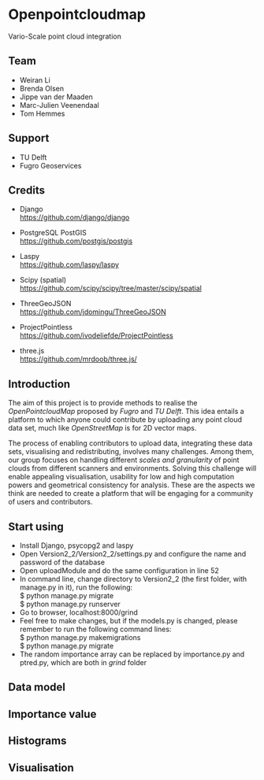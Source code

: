 # Openpointcloudmap

Vario-Scale point cloud integration

## Team

- Weiran Li
- Brenda Olsen
- Jippe van der Maaden
- Marc-Julien Veenendaal
- Tom Hemmes

## Support

- TU Delft
- Fugro Geoservices

## Credits

- Django<br>
https://github.com/django/django

- PostgreSQL PostGIS<br>
https://github.com/postgis/postgis

- Laspy<br>
https://github.com/laspy/laspy

- Scipy (spatial)<br>
https://github.com/scipy/scipy/tree/master/scipy/spatial

- ThreeGeoJSON<br>
https://github.com/jdomingu/ThreeGeoJSON

- ProjectPointless<br>
https://github.com/ivodeliefde/ProjectPointless

- three.js<br>
https://github.com/mrdoob/three.js/

## Introduction

The aim of this project is to provide methods to realise the *OpenPointcloudMap* proposed by *Fugro* and *TU Delft*. This idea entails a platform to which anyone could contribute by uploading any point cloud data set, much like *OpenStreetMap* is for 2D vector maps.

The process of enabling contributors to upload data, integrating these data sets, visualising and redistributing, involves many challenges. Among them, our group focuses on handling different *scales and granularity* of point clouds from different scanners and environments. Solving this challenge will enable appealing visualisation, usability for low and high computation powers and geometrical consistency for analysis. These are the aspects we think are needed to create a platform that will be engaging for a community of users and contributors.

## Start using

- Install Django, psycopg2 and laspy
- Open Version2_2/Version2_2/settings.py and configure the name and password of the database
- Open uploadModule and do the same configuration in line 52
- In command line, change directory to Version2_2 (the first folder, with manage.py in it), run the following:<br>
$ python manage.py migrate<br>
$ python manage.py runserver
- Go to browser, localhost:8000/grind
- Feel free to make changes, but if the models.py is changed, please remember to run the following command lines:<br>
$ python manage.py makemigrations<br>
$ python manage.py migrate
- The random importance array can be replaced by importance.py and ptred.py, which are both in *grind* folder

## Data model

## Importance value

## Histograms

## Visualisation
